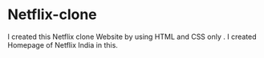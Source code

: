 # Netflix-clone
I created this Netflix clone Website by using HTML and CSS only . I created Homepage of Netflix India in this.
